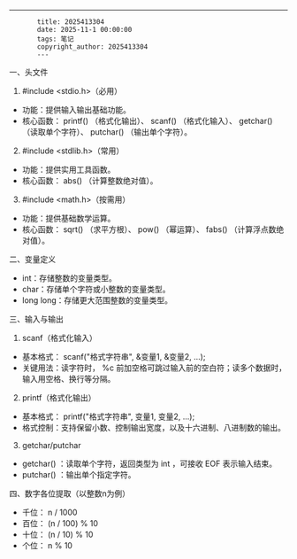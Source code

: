 ---
           title: 2025413304
           date: 2025-11-1 00:00:00
           tags: 笔记
           copyright_author: 2025413304
           ---
           

一、头文件

1. #include <stdio.h>（必用）
- 功能：提供输入输出基础功能。
- 核心函数： printf() （格式化输出）、 scanf() （格式化输入）、 getchar() （读取单个字符）、 putchar() （输出单个字符）。
2. #include <stdlib.h>（常用）
- 功能：提供实用工具函数。
- 核心函数： abs() （计算整数绝对值）。
3. #include <math.h>（按需用）
- 功能：提供基础数学运算。
- 核心函数： sqrt() （求平方根）、 pow() （幂运算）、 fabs() （计算浮点数绝对值）。

二、变量定义

- int：存储整数的变量类型。
- char：存储单个字符或小整数的变量类型。
- long long：存储更大范围整数的变量类型。

三、输入与输出

1. scanf（格式化输入）

- 基本格式： scanf("格式字符串", &变量1, &变量2, ...); 
- 关键用法：读字符时， %c  前加空格可跳过输入前的空白符；读多个数据时，输入用空格、换行等分隔。

2. printf（格式化输出）

- 基本格式： printf("格式字符串", 变量1, 变量2, ...); 
- 格式控制：支持保留小数、控制输出宽度，以及十六进制、八进制数的输出。

3. getchar/putchar

-  getchar() ：读取单个字符，返回类型为  int ，可接收  EOF  表示输入结束。
-  putchar() ：输出单个指定字符。

四、数字各位提取（以整数n为例）

- 千位： n / 1000 
- 百位： (n / 100) % 10 
- 十位： (n / 10) % 10 
- 个位： n % 10